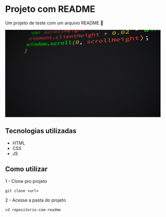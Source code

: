 # Projeto com README 
Um projeto de teste com um arquivo README 🚀

<img src="./giphy.gif" alt="codando">

## Tecnologias utilizadas
- HTML
- CSS
- JS

## Como utilizar 

1 - Clone pro projeto
````
git clone <url>
````

2 - Acesse a pasta do projeto
````
cd repositorio-com-readme
````
